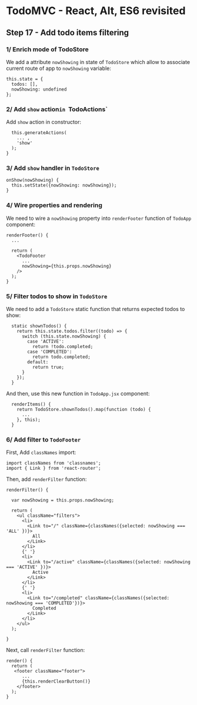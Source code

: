
# TodoMVC - React, Alt, ES6 revisited


## Step 17 - Add todo items filtering


### 1/ Enrich mode of TodoStore

We add a attribute  `nowShowing` in state of `TodoStore` which allow to associate current route of app to `nowShowing` variable:

```
this.state = {
  todos: [],
  nowShowing: undefined
};
```


### 2/ Add `show` action`in `TodoActions`

Add `show` action in constructor:

```
  this.generateActions(
    ... ,
    'show'
  );
}
```


### 3/ Add `show` handler in `TodoStore`

```
onShow(nowShowing) {
  this.setState({nowShowing: nowShowing});
}
```


### 4/ Wire properties and rendering

We need to wire a `nowShowing` property into `renderFooter` function of `TodoApp` component:
```
renderFooter() {
  ...
  
  return (
    <TodoFooter
      ...
      nowShowing={this.props.nowShowing}
    />
  );
}
```


### 5/ Filter todos to show in `TodoStore`

We need to add a `TodoStore` static function that returns expected todos to show: 

```
  static shownTodos() {
    return this.state.todos.filter((todo) => {
      switch (this.state.nowShowing) {
        case 'ACTIVE':
          return !todo.completed;
        case 'COMPLETED':
          return todo.completed;
        default:
          return true;
      }
    });
  }
```

And then, use this new function in `TodoApp.jsx` component:

```
  renderItems() {
    return TodoStore.shownTodos().map(function (todo) {
      ...
    }, this);
  }
```


### 6/ Add filter to `TodoFooter`

First, Add `classNames` import:

``` 
import classNames from 'classnames';
import { Link } from 'react-router';
``` 

Then, add `renderFilter` function:

```
renderFilter() {

  var nowShowing = this.props.nowShowing;

  return (
    <ul className="filters">
      <li>
        <Link to="/" className={classNames({selected: nowShowing === 'ALL' })}>
          All
        </Link>
      </li>
      {' '}
      <li>
        <Link to="/active" className={classNames({selected: nowShowing === 'ACTIVE' })}>
          Active
        </Link>
      </li>
      {' '}
      <li>
        <Link to="/completed" className={classNames({selected: nowShowing === 'COMPLETED'})}>
          Completed
        </Link>
      </li>
    </ul>
  );

}
```

Next, call `renderFilter` function:

```
render() {
  return (
   <footer className="footer">
      ...
      {this.renderClearButton()}
    </footer>
  );
}
```
